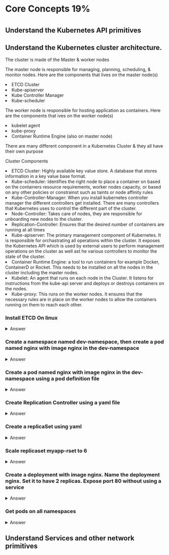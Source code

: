 <h1>Core Concepts 19%<h1>

<h2>Understand the Kubernetes API primitives</h2>

<h2>Understand the Kubernetes cluster architecture.</h2>
<p> The cluster is made of the Master & worker nodes</p>
<p> The master node is responsible for managing, planning, scheduling, & monitor nodes. Here are the components that lives on the master node(s) </p>
<li> ETCD Cluster </li>
<li> Kube-apiserver </li>
<li> Kube Controller Manager </li>
<li> Kube-scheduler </li>

<p> The worker node is responsible for hosting application as containers. Here are the components that ives on the worker node(s)<p>
  <li> kubelet agent </li>
  <li> kube-proxy </li>
  <li> Container Runtime Engine (also on master node) </li>

<p> There are many different component in a Kubernetes Cluster & they all have their own purpose </p>
<p> Cluster Components </p>
<li> ETCD Cluster: Highly available key value store. A database that stores information in a key value base format. </li>
<li>Kube-scheduler: Identifies the right node to place a container on based on the containers resource requirements, worker nodes capacity, or based on any other policies or constrainst such as taints or node affinity rules</li>
<li>Kube-Controller-Manager: When you install kubernetes controller manager the different controllers get installed. There are many controllers that Kubernetes uses to control the different part of the cluster.  </li>
<li>Node-Controller: Takes care of nodes, they are responsible for unboarding new nodes to the cluster.</li>
<li>Replication-Controller: Ensures that the desired number of containers are running at all times</li>
<li>Kube-apiserver: The primary management component of Kubernetes. It is responsible for orchastrating all operations within the cluster. It exposes the Kubernetes API which is used by external users to perform management operations on the cluster as well ast he various controllers to monitor the state of the cluster.   </li>
<li>Container Runtime Engine: a tool to run containers for example Docker, ContainerD or Rocket. This needs to be installed on all the nodes in the cluster including the master nodes.</li>
<li>Kubelet: An agent that runs on each node in the Cluster. It listens for instructions from the kube-api server and deploys or destroys containers on the nodes. </li>
<li>Kube-proxy: This runs on the worker nodes. It ensures that the necessary rules are in place on the worker nodes to allow the containers running on them to reach each other. </li>
</ul>


<h3> Install ETCD On linux</h3>

<details><summary>Answer</summary>

```bash
# Download binary
curl -L https://github.com/etc
# Extract binary
tar xzvf etcd-v3***.tar.gz
# Run it
./etcd
```
</details>


<h3> Create a namespace named dev-namespace, then create a pod named nginx with image nginx in the dev-namespace</h3>

<details><summary>Answer</summary>

```bash
kubectl create namespace dev-namespace
kubectl run nginx --image=nginx --restart=Never -n dev-namespace
```
</details>

<h3> Create a pod named nginx with image nginx in the dev-namespace using a pod definition file</h3>

<details><summary>Answer</summary>

```bash
kubectl run gninx --image=nginx --restart=Never --dry-run -o yaml > nginx-pod.yaml

vim nginx-pod.yaml
apiVersion: v1
kind: Pod
metadata:
  creationTimestamp: null
  labels:
    run: nginx
  name: nginx
spec:
  containers:
  - image: nginx
    imagePullPolicy: IfNotPresent
    name: nginx
    resources: {}
  dnsPolicy: ClusterFirst
  restartPolicy: Never
status: {}

kubectl create -f nginx-pod.yaml -n dev-namespace

OR
kubectl run nginx --image=nginx --restart=Never --dry-run -o yaml | kubectl create -n dev-namespace -f -
```
</details>


<h3> Create Replication Controller using a yaml file</h3>

<details><summary>Answer</summary>

```bash
vi rc.yaml
apiVersion: v1
kind: ReplicationController
metadata:
  name: myapp-rc
  labels:
    app: myapp
    type: frontend
spec:
  template:
    metadata:
      name: myapp-pod
      labels:
        app: myapp
        type: frontend
    spec:
      containers:
      - name: nginx-container
        image: nginx
  replicas: 2

kubectl apply -f rc.yaml

```
</details>


<h3> Create a replicaSet using yaml</h3>

<details><summary>Answer</summary>

```bash
vi rset.yaml
apiVersion: apps/v1
kind: ReplicaSet
metadata:
  name: myapp-rset
  labels:
    app: myapp
    type: frontend
spec:
  template:
    metadata:
      name: myapp-pod
      labels:
        app: myapp
        type: frontend
    spec:
      containers:
      - name: nginx-container
        image: nginx
  replicas: 2
  selector: 
    matchLabels:
      type: frontend

kubectl apply -f rset.yaml

kubectl get replicaset    -> to view replicasets
```
</details>


<h3> Scale replicaset myapp-rset to 6</h3>

<details><summary>Answer</summary>

```bash
kubectl scale --replicas=6 replicaset myapp-rset
```
</details>

<h3> Create a deployment with image nginx. Name the deployment nginx. Set it to have 2 replicas. Expose port 80 without using a service </h3>

<details><summary>Answer</summary>

```bash
kubectl run nginx --image=nginx --replicas=2 --port=80

alternative (new approach)
kubectl create deployment nginx --image=nginx --dry-run -o yaml > deploy.yaml

# then edit deploy.yaml
# increase replicas to 2
# in the containers section add the ports value as below
vi deploy.yaml
apiVersion: apps/v1
kind: Deployment
metadata:
  creationTimestamp: null
  labels:
    app: nginx
  name: nginx
spec:
  replicas: 2
  selector:
    matchLabels:
      app: nginx
  strategy: {}
  template:
    metadata:
      creationTimestamp: null
      labels:
        app: nginx
    spec:
      containers:
      - image: nginx
        name: nginx
        ports:
          - containerPort: 80
        resources: {}
status: {}
```
</details>





</details>

<h3>Get pods on all namespaces</h3> 

<details><summary>Answer</summary>

```bash
kubectl get pod --all-namespaces
```
</details>

<h2>Understand Services and other network primitives</h2>

